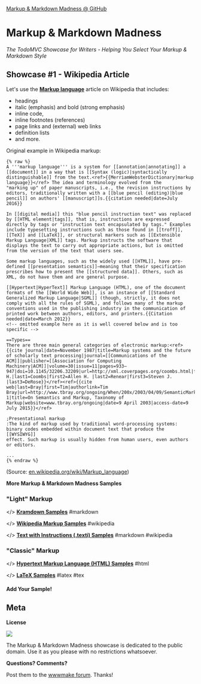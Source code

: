 [Markup & Markdown Madness @ GitHub](https://github.com/markupmadness)

# Markup & Markdown Madness 

_The TodoMVC Showcase for Writers - Helping You Select Your Markup & Markdown Style_


## Showcase #1 - Wikipedia Article 

Let's use the [**Markup language**]() article on Wikipedia that includes:

- headings
- italic (emphasis) and bold (strong emphasis)
- inline code,
- inline footnotes (references)
- page links and (external) web links
- definition lists
- and more.

Original example in Wikipedia markup:

``` text
{% raw %}
A '''markup language''' is a system for [[annotation|annotating]] a [[document]] in a way that is [[Syntax (logic)|syntactically
distinguishable]] from the text.<ref>{{MerriamWebsterDictionary|markup language}}</ref> The idea and terminology evolved from the
"marking up" of paper manuscripts, i.e., the revision instructions by editors, traditionally written with a [[blue pencil (editing)|blue
pencil]] on authors' [[manuscript]]s.{{citation needed|date=July 2016}}

In [[digital media]] this "blue pencil instruction text" was replaced by [[HTML element|tags]], that is, instructions are expressed
directly by tags or "instruction text encapsulated by tags." Examples include typesetting instructions such as those found in [[troff]],
[[TeX]] and [[LaTeX]], or structural markers such as [[Extensible Markup Language|XML]] tags. Markup instructs the software that
displays the text to carry out appropriate actions, but is omitted from the version of the text that users see.

Some markup languages, such as the widely used [[HTML]], have pre-defined [[presentation semantics]]—meaning that their specification
prescribes how to present the [[structured data]]. Others, such as XML, do not have them and are general purpose.

[[Hypertext|HyperText]] Markup Language (HTML), one of the document formats of the [[World Wide Web]], is an instance of [[Standard
Generalized Markup Language|SGML]] (though, strictly, it does not comply with all the rules of SGML), and follows many of the markup
conventions used in the publishing industry in the communication of printed work between authors, editors, and printers.{{Citation
needed|date=March 2012}}
<!-- omitted example here as it is well covered below and is too specific -->

==Types==
There are three main general categories of electronic markup:<ref>{{cite journal|date=November 1987|title=Markup systems and the future
of scholarly text processing|journal=[[Communications of the ACM]]|publisher=[[Association for Computing
Machinery|ACM]]|volume=30|issue=11|pages=933–947|doi=10.1145/32206.32209|url=http://xml.coverpages.org/coombs.html|first1=James
H.|last1=Coombs|first2=Allen H. |last2=Renear|first3=Steven J. |last3=DeRose}}</ref><ref>{{cite web|last=Bray|first=Tim|authorlink=Tim
Bray|url=http://www.tbray.org/ongoing/When/200x/2003/04/09/SemanticMarkup#p-1|title=On Semantics and Markup, Taxonomy of
Markup|website=www.tbray.org/ongoing|date=9 April 2003|access-date=9 July 2015}}</ref>

;Presentational markup
:The kind of markup used by traditional word-processing systems: binary codes embedded within document text that produce the [[WYSIWYG]]
effect. Such markup is usually hidden from human users, even authors or editors.

...
{% endraw %}
```

(Source: [en.wikipedia.org/wiki/Markup_language](https://en.wikipedia.org/w/index.php?title=Markup_language&action=raw))

**More Markup & Markdown Madness Samples**


### "Light" Markup

</> [**Kramdown Samples**](https://github.com/markupmadness/markupmadness/tree/master/kramdown) #markdown

</> [**Wikipedia Markup Samples**](https://github.com/markupmadness/markupmadness/tree/master/wikipedia) #wikipedia

</> [**Text with Instructions (.texti) Samples**](https://github.com/markupmadness/markupmadness/tree/master/texti) #markdown #wikipedia


### "Classic" Markup

</> [**Hypertext Markup Language (HTML) Samples**](https://github.com/markupmadness/markupmadness/tree/master/html) #html

</> [**LaTeX Samples**](https://github.com/markupmadness/markupmadness/tree/master/latex) #latex #tex


#### Add Your Sample!


## Meta

**License**

![](https://publicdomainworks.github.io/buttons/zero88x31.png)

The Markup & Markdown Madness showcase
is dedicated to the public domain. Use it as you please with no restrictions whatsoever.

**Questions? Comments?**

Post them to the [wwwmake forum](http://groups.google.com/group/wwwmake). Thanks!

